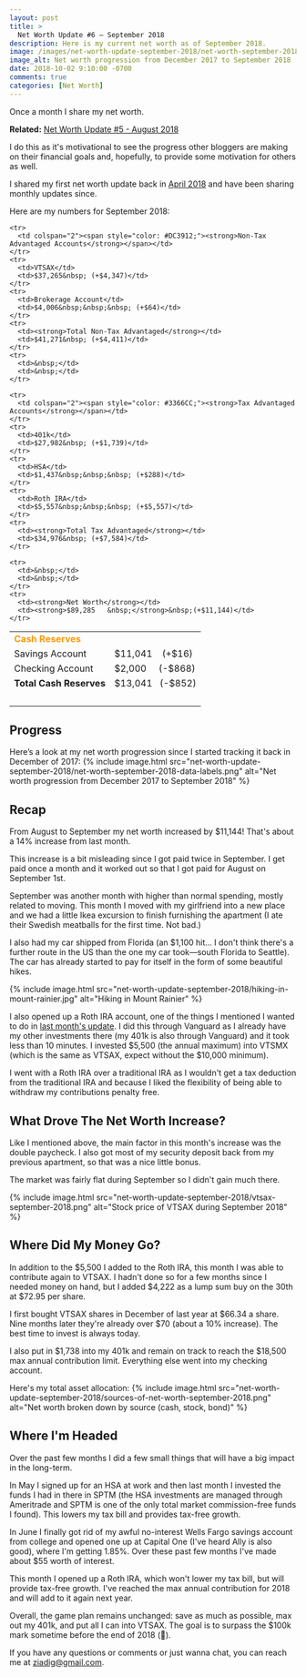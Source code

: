 ```yaml
---
layout: post
title: >
  Net Worth Update #6 – September 2018
description: Here is my current net worth as of September 2018.
image: /images/net-worth-update-september-2018/net-worth-september-2018.png
image_alt: Net worth progression from December 2017 to September 2018
date: 2018-10-02 9:10:00 -0700
comments: true
categories: [Net Worth]
---
```

Once a month I share my net worth.

**Related:** [Net Worth Update #5 - August 2018](/net-worth-august-2018)

I do this as it's motivational to see the progress other bloggers are making on their financial goals and, hopefully, to provide some motivation for others as well.

I shared my first net worth update back in [April 2018](/net-worth-april-2018) and have been sharing monthly updates since.

Here are my numbers for September 2018:
<table>
  <tbody>
    <tr>
      <td colspan="2"><span style="color: #FF9900;"><strong>Cash Reserves</strong></span></td>
    </tr>
    <tr>
      <td>Savings Account</td>
      <td>$11,041&nbsp;&nbsp;&nbsp; (+$16)</td>
    </tr>
    <tr>
      <td>Checking Account</td>
      <td>$2,000&nbsp;&nbsp;&nbsp;&nbsp; (-$868)</td>
    </tr>
    <tr>
      <td><strong>Total Cash Reserves</strong></td>
      <td>$13,041&nbsp;&nbsp; (-$852)</td>
    </tr>
    <tr>
      <td>&nbsp;</td>
      <td>&nbsp;</td>
    </tr>

    <tr>
      <td colspan="2"><span style="color: #DC3912;"><strong>Non-Tax Advantaged Accounts</strong></span></td>
    </tr>
    <tr>
      <td>VTSAX</td>
      <td>$37,265&nbsp; (+$4,347)</td>
    </tr>
    <tr>
      <td>Brokerage Account</td>
      <td>$4,006&nbsp;&nbsp;&nbsp; (+$64)</td>
    </tr>
    <tr>
      <td><strong>Total Non-Tax Advantaged</strong></td>
      <td>$41,271&nbsp; (+$4,411)</td>
    </tr>
    <tr>
      <td>&nbsp;</td>
      <td>&nbsp;</td>
    </tr>

    <tr>
      <td colspan="2"><span style="color: #3366CC;"><strong>Tax Advantaged Accounts</strong></span></td>
    </tr>
    <tr>
      <td>401k</td>
      <td>$27,982&nbsp; (+$1,739)</td>
    </tr>
    <tr>
      <td>HSA</td>
      <td>$1,437&nbsp;&nbsp;&nbsp; (+$288)</td>
    </tr>
    <tr>
      <td>Roth IRA</td>
      <td>$5,557&nbsp;&nbsp;&nbsp; (+$5,557)</td>
    </tr>
    <tr>
      <td><strong>Total Tax Advantaged</strong></td>
      <td>$34,976&nbsp; (+$7,584)</td>
    </tr>

    <tr>
      <td>&nbsp;</td>
      <td>&nbsp;</td>
    </tr>
    <tr>
      <td><strong>Net Worth</strong></td>
      <td><strong>$89,285	&nbsp;</strong>&nbsp;(+$11,144)</td>
    </tr>
  </tbody>
</table>

## Progress
Here’s a look at my net worth progression since I started tracking it back in December of 2017:
{% include image.html src="net-worth-update-september-2018/net-worth-september-2018-data-labels.png" alt="Net worth progression from December 2017 to September 2018" %}

## Recap
From August to September my net worth increased by $11,144! That's about a 14% increase from last month.

This increase is a bit misleading since I got paid twice in September. I get paid once a month and it worked out so that I got paid for August on September 1st.

September was another month with higher than normal spending, mostly related to moving. This month I moved with my girlfriend into a new place and we had a little Ikea excursion to finish furnishing the apartment (I ate their Swedish meatballs for the first time. Not bad.)

I also had my car shipped from Florida (an $1,100 hit... I don't think there's a further route in the US than the one my car took––south Florida to Seattle). The car has already started to pay for itself in the form of some beautiful hikes.

{% include image.html src="net-worth-update-september-2018/hiking-in-mount-rainier.jpg" alt="Hiking in Mount Rainier" %}

I also opened up a Roth IRA account, one of the things I mentioned I wanted to do in [last month's update](/net-worth-august-2018). I did this through Vanguard as I already have my other investments there (my 401k is also through Vanguard) and it took less than 10 minutes. I invested $5,500 (the annual maximum) into VTSMX (which is the same as VTSAX, expect without the $10,000 minimum).

I went with a Roth IRA over a traditional IRA as I wouldn't get a tax deduction from the traditional IRA and because I liked the flexibility of being able to withdraw my contributions penalty free.

## What Drove The Net Worth Increase?

Like I mentioned above, the main factor in this month's increase was the double paycheck. I also got most of my security deposit back from my previous apartment, so that was a nice little bonus.

The market was fairly flat during September so I didn't gain much there.

{% include image.html src="net-worth-update-september-2018/vtsax-september-2018.png" alt="Stock price of VTSAX during September 2018" %}

## Where Did My Money Go?

In addition to the $5,500 I added to the Roth IRA, this month I was able to contribute again to VTSAX. I hadn't done so for a few months since I needed money on hand, but I added $4,222 as a lump sum buy on the 30th at $72.95 per share.

I first bought VTSAX shares in December of last year at $66.34 a share. Nine months later they're already over $70 (about a 10% increase). The best time to invest is always today.

I also put in $1,738 into my 401k and remain on track to reach the $18,500 max annual contribution limit. Everything else went into my checking account.

Here's my total asset allocation:
{% include image.html src="net-worth-update-september-2018/sources-of-net-worth-september-2018.png" alt="Net worth broken down by source (cash, stock, bond)" %}

## Where I'm Headed
Over the past few months I did a few small things that will have a big impact in the long-term.

In May I signed up for an HSA at work and then last month I invested the funds I had in there in SPTM (the HSA investments are managed through Ameritrade and SPTM is one of the only total market commission-free funds I found). This lowers my tax bill and provides tax-free growth.

In June I finally got rid of my awful no-interest Wells Fargo savings account from college and opened one up at Capital One (I've heard Ally is also good), where I'm getting 1.85%. Over these past few months I've made about $55 worth of interest.

This month I opened up a Roth IRA, which won't lower my tax bill, but will provide tax-free growth. I've reached the max annual contribution for 2018 and will add to it again next year.

Overall, the game plan remains unchanged: save as much as possible, max out my 401k, and put all I can into VTSAX. The goal is to surpass the $100k mark sometime before the end of 2018 (🤞).

If you have any questions or comments or just wanna chat, you can reach me at ziadig@gmail.com.
